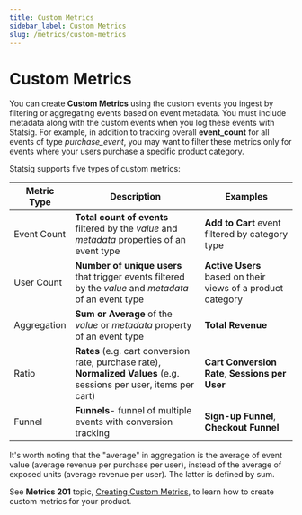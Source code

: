 ```yaml
---
title: Custom Metrics
sidebar_label: Custom Metrics
slug: /metrics/custom-metrics
---
```


# Custom Metrics

You can create **Custom Metrics** using the custom events you ingest by filtering or aggregating events based on event metadata. You must include metadata along with the custom events when you log these events with Statsig.
For example, in addition to tracking overall **event_count** for all events of type _purchase_event_, you may want to filter these metrics only for events where your users purchase a specific product category.

Statsig supports five types of custom metrics:

| Metric Type | Description                                                                                                          | Examples                                                    |
| ----------- | -------------------------------------------------------------------------------------------------------------------- | ----------------------------------------------------------- |
| Event Count | **Total count of events** filtered by the _value_ and _metadata_ properties of an event type                         | **Add to Cart** event filtered by category type             |
| User Count  | **Number of unique users** that trigger events filtered by the _value_ and _metadata_ of an event type               | **Active Users** based on their views of a product category |
| Aggregation | **Sum or Average** of the _value_ or _metadata_ property of an event type                                            | **Total Revenue**                                           |
| Ratio       | **Rates** (e.g. cart conversion rate, purchase rate), **Normalized Values** (e.g. sessions per user, items per cart) | **Cart Conversion Rate**, **Sessions per User**             |
| Funnel      | **Funnels**- funnel of multiple events with conversion tracking                                                      | **Sign-up Funnel**, **Checkout Funnel**                     |

It's worth noting that the "average" in aggregation is the average of event value (average revenue per purchase per user), instead of the average of exposed units (average revenue per user). The latter is defined by sum.

See **Metrics 201** topic, [Creating Custom Metrics](/metrics/create), to learn how to create custom metrics for your product.
